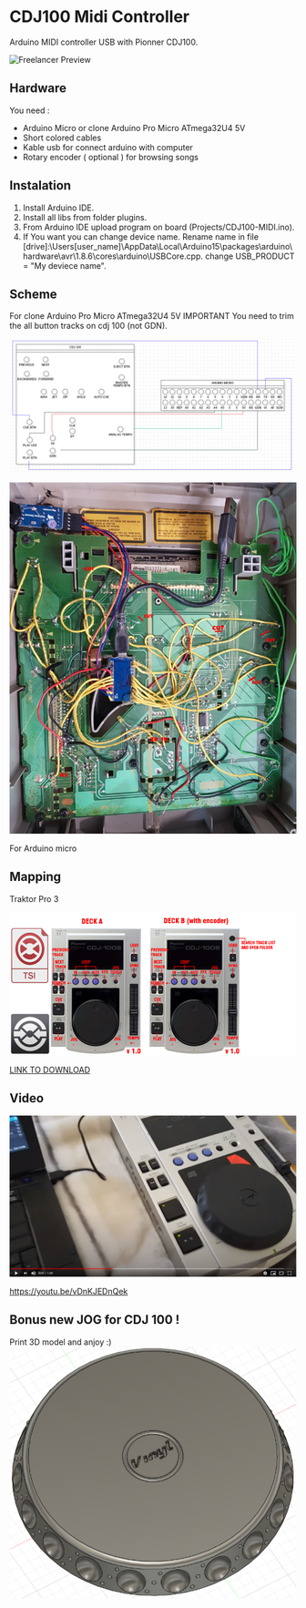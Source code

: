 # CDJ100 Midi Controller
Arduino MIDI controller USB with Pionner CDJ100.

![Freelancer Preview](https://github.com/Lukaszm328/ArduinoMidiControllerUsb/blob/master/Images/CDJ100Arduino.png?raw=true)

## Hardware
You need :
- Arduino Micro or clone Arduino Pro Micro ATmega32U4 5V
- Short colored cables
- Kable usb for connect arduino with computer
- Rotary encoder ( optional ) for browsing songs

## Instalation
1. Install Arduino IDE.
2. Install all libs from folder plugins.
3. From Arduino IDE upload program on board (Projects/CDJ100-MIDI.ino).
4. If You want you can change device name. Rename name in file [drive]:\Users\[user_name]\AppData\Local\Arduino15\packages\arduino\hardware\avr\1.8.6\cores\arduino\USBCore.cpp. change USB_PRODUCT = "My deviece name".

## Scheme
For clone Arduino Pro Micro ATmega32U4 5V
IMPORTANT
You need to trim the all button tracks on cdj 100 (not GDN).

![Freelancer Preview](https://github.com/Lukaszm328/CDJ100MidiController/blob/master/Images/Arduino-scheme.png?raw=true)

![Freelancer Preview](
https://github.com/Lukaszm328/CDJ100MidiController/blob/master/Images/CDJ%20100.png?raw=true)

For Arduino micro

## Mapping
Traktor Pro 3

![Freelancer Preview](https://github.com/Lukaszm328/CDJ100MidiController/blob/master/Images/CDJ-100-A-B-MAPPING.png?raw=true)

[LINK TO DOWNLOAD](https://github.com/Lukaszm328/CDJ100MidiController/tree/master/Mapping/Traktor%20Pro%203)
 
## Video

![Freelancer Preview](https://github.com/Lukaszm328/CDJ100MidiController/blob/master/Images/cdj100-midi-video.png?raw=true)

https://youtu.be/vDnKJEDnQek

## Bonus new JOG for CDJ 100 !
Print 3D model and anjoy :)
![Freelancer Preview](https://github.com/Lukaszm328/CDJ100MidiController/blob/master/Images/CDJ100-new-jog.png?raw=true)
